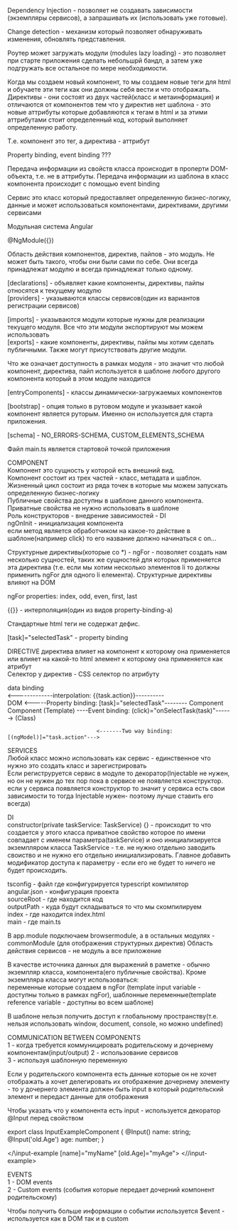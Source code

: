 Dependency Injection - позволяет не создавать зависимости (экземпляры сервисов), а запрашивать их (использовать уже готовые).  

Change detection - механизм который позволяет обнаруживать изменения, обновлять представления.  

Роутер может загружать модули (modules lazy loading) - это позволяет при старте приложения сделать небольшрй бандл, а затем уже подгружать все остальное по мере необходимости.  

Когда мы создаем новый компонент, то мы создаем новые теги для html и обучаете эти теги как они должны себя вести и что отображать.  
Директивы - они состоят из двух частей(класс и метаинформация) и отличаются от компонентов тем что у директив нет шаблона - это новые аттрибуты которые добавляются к тегам в html и за этими аттрибутами стоит определенный код, который выполняет определенную работу.  

Т.е. компонент это тег, а директива - аттрибут  

Property binding, event binding ???  

Передача информации из свойств класса происходит в проперти DOM-объекта, т.е. не в аттрибуты. Передача информации из шаблона в класс компонента происходит с помощью event binding  

Сервис это класс который предоставляет определенную бизнес-логику, данные и может использоваться компонентами, директивами, другими сервисами  

Модульная система Angular  

@NgModule({})

Область действия компонентов, директив, пайпов - это модуль. Не может быть такого, чтобы они были сами по себе. Они всегда принадлежат модулю и всегда принадлежат только одному.  

[declarations] - объявляет какие компоненты, директивы, пайпы относятся к текущему модулю  
[providers] - указываются классы сервисов(один из вариантов регистрации сервисов)

[imports] - указываются модули которые нужны для реализации текущего модуля. Все что эти модули экспортируют мы можем использовать  
[exports] - какие компоненты, директивы, пайпы мы хотим сделать публичными. Также могут присутствовать другие модули.    

Что же означает доступность в рамках модуля - это значит что любой компонент, директива, пайп используется в шаблоне любого другого компонента который в этом модуле находится  

[entryComponents] - классы динамически-загружаемых компонентов  

[bootstrap] - опция только в рутовом модуле и указывает какой компонент является руторым. Именно он используется для старта приложения.  

[schema] - NO_ERRORS-SCHEMA, CUSTOM_ELEMENTS_SCHEMA  

Файл main.ts является стартовой точкой приложения  

COMPONENT  
Компонент это сущность у которой есть внешний вид.  
Компонент состоит из трех частей - класс, метадата и шаблон. 
Жизненный цикл состоит из ряда точек в которые мы можем запускать определенную бизнес-логику  
Публичные свойства доступны в шаблоне данного компонента. Приватные свойства не нужно использовать в шаблоне  
Роль конструкторов - внедрение зависимостей - DI  
ngOnInit - инициализация компонента  
если метод является обработчиком на какое-то действие в шаблоне(например click) то его название должно начинаться с on...  

Структурные директивы(которые со *) - ngFor - позволяет создать нам несколько сущностей, таких же сущностей для которых применяется эта директива (т.е. если мы хотим несколько элементов li то должны применить ngFor для одного li елемента). Структурные директивы влияют на DOM  

ngFor properties: index, odd, even, first, last  

<!-- <li *ngFor="let task of tasks; let i = index; let o = odd;">   -->

{{}} - интерполяция(один из видов property-binding-а)  

Стандартные html теги не содержат дефис.  

[task]="selectedTask" - property binding  

DIRECTIVE
директива влияет на компонент к которому она применяется или влияет на какой-то html элемент к которому она применяется как атрибут  
Селектор у директив - CSS селектор по атрибуту  

data binding  
                                <-------------interpolation: {{task.action}}----------   
    DOM
                                <-----Property binding: \[task]="selectedTask"--------      Component
 Component
(Template)                      ----Event binding: (click)="onSelectTask(task)"------>       (Class)

                                <-------Two way binding: [(ngModel)]="task.action"--->  

SERVICES  
Любой класс можно использовать как сервис - единственное что нужно это создать класс и зарегистрировать  
Если региструруется сервис в модуле то декоратор(Injectable не нужен, но он не нужен до тех пор пока в сервисе не появляется конструктор. если у сервиса появляется конструктор то значит у сервиса есть свои зависимости то тогда Injectable нужен- поэтому лучше ставить его всегда)  

DI  
constructor(private taskService: TaskService) {} - происходит то что создается у этого класса приватное свойство которое по имени совпадает с именем параметра(taskService) и оно инициализируется экземпляром класса TaskService - т.е. не нужно отдельно заводить своиство и не нужно его отдельно инициализировать. Главное добавить модификатор доступа к параметру - если его не будет то ничего не будет происходить.  

tsconfig - файл где конфигурируется typescript компилятор  
angular.json - конфигурация проекта  
    sourceRoot - где находится код  
    outputPath - куда будут складываться то что мы скомпилируем  
    index - где находится index.html  
    main - где main.ts  


В app.module подключаем browsermodule, а в остальных модулях - commonModule (для отображения структурных директив)
Область действия сервисов - не модуль а все приложение  

В качестве источника данных для выражений в раметке - обычно экземпляр класса, компонента(его публичные свойства). Кроме экземпляра класса могут использоваться:  
переменные которые создаем в ngFor (template input variable - доступны только в рамках ngFor), шаблонные переменные(template reference variable - доступны во всем шаблоне)  

В шаблоне нельзя получить доступ к глобальному пространству(т.е. нельзя использовать window, document, console, но можно undefined)  

COMMUNICATION BETWEEN COMPONENTS  
1 - когда требуется коммуницировать родительскому и дочернему компонентам(input/output)
2 - использование сервисов  
3 - используя шаблонную переменную  

Если у родительского компонента есть данные которые он не хочет отображать а хочет делегировать их отображение дочернему элементу - то у дочернего элемента должен быть input в который родительский элемент и передаст данные для отображения  

Чтобы указать что у компонента есть input - используется декоратор @Input перед свойством  

export class InputExampleComponent {
    @Input() name: string;  
    @Input('old.Age') age: number; 
}

</\input-example [name]="myName" [old.Age]="myAge"> 
</\/input-example>

EVENTS  
1 - DOM events  
2 - Custom events (события которые передает дочерний компонент родительскому)  

Чтобы получить больше информации о событии используется $event - используется как в DOM так и в custom  
 
